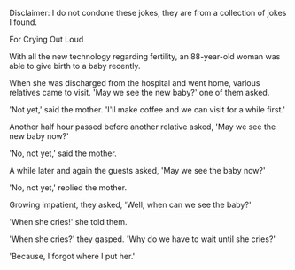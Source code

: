 Disclaimer: I do not condone these jokes, they are from a collection of jokes I found.

For Crying Out Loud

With all the new technology regarding fertility, an 88-year-old woman was able to give birth to a baby recently. 

When she was discharged from the hospital and went home, various relatives came to visit. 'May we see the new baby?' one of them asked. 

'Not yet,' said the mother. 'I'll make coffee and we can visit for a while first.' 

Another half hour passed before another relative asked, 'May we see the new baby now?' 

'No, not yet,' said the mother. 

A while later and again the guests asked, 'May we see the baby now?' 

'No, not yet,' replied the mother. 

Growing impatient, they asked, 'Well, when can we see the baby?' 

'When she cries!' she told them. 

'When she cries?' they gasped. 'Why do we have to wait until she cries?' 

'Because, I forgot where I put her.'

